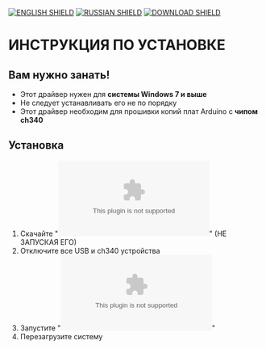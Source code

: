 [![ENGLISH SHIELD](https://img.shields.io/badge/-English-444?style=flat-square)]()
[![RUSSIAN SHIELD](https://img.shields.io/badge/-Русский-08f?style=flat-square)](RU_README.md)
[![DOWNLOAD SHIELD](https://img.shields.io/badge/-Скачать_Драйвер-F00?style=flat-square)](https://github.com/UBER-BLACK/SoccerRobotsPro/raw/main/src/software/driver/windows/driver.exe)
# ИНСТРУКЦИЯ ПО УСТАНОВКЕ
## Вам нужно занать!
- Этот драйвер нужен для **системы Windows 7 и выше**
- Не следует устанавливать его не по порядку
- Этот драйвер необходим для прошивки копий плат Arduino с **чипом ch340**
## Установка
1. Скачайте "**![Driver.exe](https://github.com/UBER-BLACK/SoccerRobotsPro/raw/main/src/software/driver/windows/driver.exe)**" (НЕ ЗАПУСКАЯ ЕГО)
1. Отключите все USB и ch340 устройства 
1. Запустите "**![Driver.exe](https://github.com/UBER-BLACK/SoccerRobotsPro/raw/main/src/software/driver/windows/driver.exe)**"
1. Перезагрузите систему
